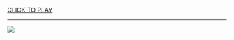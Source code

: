 
<a href="https://premium76.site?title=ufc_games_unblocked&ref=13M">CLICK TO PLAY</a></h3>
<hr>

<a href="https://premium76.site?title=ufc_games_unblocked&ref=13M"><img src="https://clearcache.store/games.png"></a>


